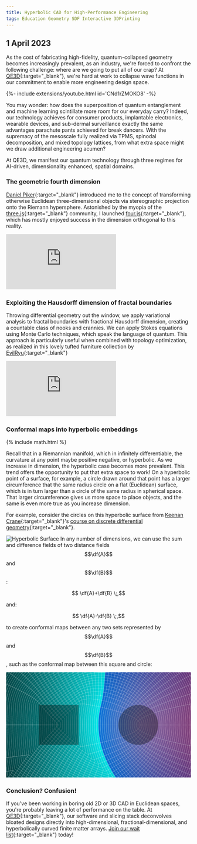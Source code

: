 ```yaml
---
title: Hyperbolic CAD for High-Performance Engineering
tags: Education Geometry SDF Interactive 3DPrinting
---
```

## 1 April 2023

As the cost of fabricating high-fidelity, quantum-collapsed geometry becomes increasingly prevalent, as an industry, we're forced to confront the following challenge: where are we going to put all of our crap?  At [QE3D](https://www.linkedin.com/company/qe3d/){:target="_blank"}, we're hard at work to collapse wave functions in our commitment to enable more engineering design space.   

<div>{%- include extensions/youtube.html id='CNd1rZMOKO8' -%}</div>

You may wonder: how does the superposition of quantum entanglement and machine learning scintillate more room for our everyday carry?  Indeed, our technology achieves for consumer products, implantable electronics, wearable devices, and sub-dermal surveillance exactly the same advantages parachute pants achieved for break dancers.  With the supremacy of the mesoscale fully realized via TPMS, spinodal decomposition, and mixed topology lattices, from what extra space might we draw additional engineering acumen?  

At QE3D, we manifest our quantum technology through three regimes for AI-driven, dimensionality enhanced, spatial domains.

 <!--more-->

### The geometric fourth dimension

[Daniel Piker](https://twitter.com/KangarooPhysics?ref_src=twsrc%5Egoogle%7Ctwcamp%5Eserp%7Ctwgr%5Eauthor){:target="_blank"} introduced me to the concept of transforming otherwise Euclidean three-dimensional objects via stereographic projection onto the Riemann hypersphere.  Astonished by the myopia of the [three.js](https://threejs.org/){:target="_blank"} community, I launched [four.js](https://github.com/bcourter/four.js){:target="_blank"}, which has mostly enjoyed success in the dimension orthogonal to this reality.  

<div class="extensions extensions--video">
  <iframe src="https://www.blakecourter.com/homepage/Four/"
    frameborder="0" scrolling="no" allowfullscreen></iframe>
</div>
 
### Exploiting the Hausdorff dimension of fractal boundaries

Throwing differential geometry out the window, we apply variational analysis to fractal boundaries with fractional Hausdorff dimension, creating a countable class of nooks and crannies.  We can apply Stokes equations using Monte Carlo techniques, which speak the language of quantum.  This approach is particularly useful when combined with topology optimization, as realized in this lovely tufted furniture collection by [EvilRyu](https://www.shadertoy.com/user/EvilRyu){:target="_blank"}

<div class="extensions extensions--video">
  <iframe frameborder="0" src="https://www.shadertoy.com/embed/MdXSWn?gui=true&t=10&paused=true&muted=false" allowfullscreen></iframe>
</div>

### Conformal maps into hyperbolic embeddings

{% include math.html %}

Recall that in a Riemannian manifold, which in infinitely differentiable, the curvature at any point maybe positive negative, or hyperbolic.  As we increase in dimension, the hyperbolic case becomes more prevalent.  This trend offers the opportunity to put that extra space to work!  On a hyperbolic point of a surface, for example, a circle drawn around that point has a larger circumference that the same radius circle on a flat (Euclidean) surface, which is in turn larger than a circle of the same radius in spherical space.  That larger circumference gives us more space to place objects, and the same is even more true as you increase dimension.  

For example, consider the circles on this hyperbolic surface from [Keenan Crane](https://www.cs.cmu.edu/~kmcrane/){:target="_blank"}'s [course on discrete differential geometry](https://www.cs.cmu.edu/~kmcrane/Projects/DDG/){:target="_blank"}.

![Hyperbolic Surface](https://www.cs.cmu.edu/~kmcrane/Projects/DDG/figure6.svg)
In any number of dimensions, we can use the sum and difference fields of two distance fields $$\df{A}$$ and $$\df{B}$$:

$$ \df{A}+\df{B} \;,$$

and:

$$ \df{A}-\df{B} \;,$$

to create conformal maps between any two sets represented by $$\df{A}$$ and $$\df{B}$$, such as the conformal map between this square and circle:

![Two body field](\assets\add-subtract.png)

### Conclusion? Confusion!

If you've been working in boring old 2D or 3D CAD in Euclidean spaces, you're probably leaving a lot of performance on the table.  At [QE3D](https://www.linkedin.com/company/qe3d/){:target="_blank"}, our software and slicing stack deconvolves bloated designs directly into high-dimensional, fractional-dimensional, and hyperbolically curved finite matter arrays.  [Join our wait list](https://forms.gle/P6RoBKfMviBTnSXQ9){:target="_blank"} today!

